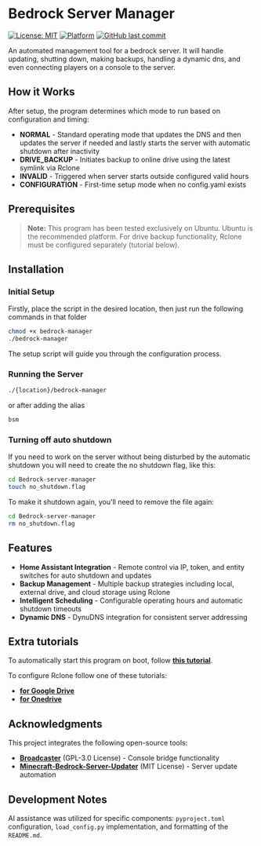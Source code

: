 # Bedrock Server Manager

[![License: MIT](https://img.shields.io/badge/License-MIT-yellow.svg)](LICENSE)
[![Platform](https://img.shields.io/badge/platform-Ubuntu-orange)](https://ubuntu.com/)
[![GitHub last commit](https://img.shields.io/github/last-commit/Djayden-R/Bedrock-server-manager)](https://github.com/Djayden-R/Bedrock-server-manager)

An automated management tool for a bedrock server. It will handle updating, shutting down, making backups, handling a dynamic dns, and even connecting players on a console to the server.

## How it Works

After setup, the program determines which mode to run based on configuration and timing:

- **NORMAL** - Standard operating mode that updates the DNS and then updates the server if needed and lastly starts the server with automatic shutdown after inactivity
- **DRIVE_BACKUP** - Initiates backup to online drive using the latest symlink via Rclone  
- **INVALID** - Triggered when server starts outside configured valid hours
- **CONFIGURATION** - First-time setup mode when no config.yaml exists

## Prerequisites

> **Note:** This program has been tested exclusively on Ubuntu. Ubuntu is the recommended platform. For drive backup functionality, Rclone must be configured separately (tutorial below).

## Installation

### Initial Setup
Firstly, place the script in the desired location, then just run the following commands in that folder

```bash
chmod +x bedrock-manager
./bedrock-manager
```

The setup script will guide you through the configuration process.

### Running the Server

```bash
./{location}/bedrock-manager
```
or after adding the alias
```bash
bsm
```

### Turning off auto shutdown
If you need to work on the server without being disturbed by the automatic shutdown you will need to create the no shutdown flag, like this:
 ```bash
cd Bedrock-server-manager
touch no_shutdown.flag
```
To make it shutdown again, you'll need to remove the file again:
 ```bash
cd Bedrock-server-manager
rm no_shutdown.flag
```
## Features

- **Home Assistant Integration** - Remote control via IP, token, and entity switches for auto shutdown and updates
- **Backup Management** - Multiple backup strategies including local, external drive, and cloud storage using Rclone  
- **Intelligent Scheduling** - Configurable operating hours and automatic shutdown timeouts
- **Dynamic DNS** - DynuDNS integration for consistent server addressing

## Extra tutorials

To automatically start this program on boot, follow [**this tutorial**](https://www.youtube.com/watch?v=Un9ASbGCN0U).

To configure Rclone follow one of these tutorials:
- [**for Google Drive**](https://www.youtube.com/watch?v=FQuMFrazK1Y)
- [**for Onedrive**](https://www.youtube.com/watch?v=dTFt2DkOde4)

## Acknowledgments

This project integrates the following open-source tools:

- **[Broadcaster](https://github.com/MCXboxBroadcast/Broadcaster)** (GPL-3.0 License) - Console bridge functionality
- **[Minecraft-Bedrock-Server-Updater](https://github.com/ghwns9652/Minecraft-Bedrock-Server-Updater)** (MIT License) - Server update automation

## Development Notes

AI assistance was utilized for specific components: `pyproject.toml` configuration, `load_config.py` implementation, and formatting of the `README.md`.
